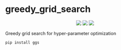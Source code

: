 # greedy_grid_search
<p align="center">
    <a href="https://pypi.org/project/ggs/" alt="ggs on PyPI">
        <img src="https://img.shields.io/pypi/v/ggs.svg" /></a>
    <a href="https://travis-ci.org/enzobusseti/ggs" alt="ggs on TravisCI">
        <img src="https://travis-ci.org/enzobusseti/ggs.svg?branch=master" /></a>
    <a href="https://ggs.readthedocs.io/" alt="ggs's documentation on Read the Docs">
        <img src="https://readthedocs.org/projects/ggs/badge/?version=latest" /></a>
</p>

Greedy grid search for hyper-parameter optimization

```
pip install ggs
```
